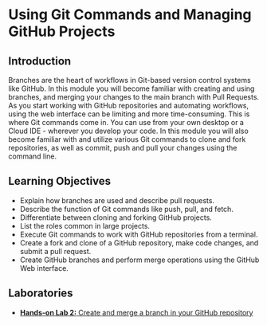 # Using Git Commands and Managing GitHub Projects
## Introduction
Branches are the heart of workflows in Git-based version control systems like GitHub. In this module you will become familiar with creating and using branches, and merging your changes to the main branch with Pull Requests. As you start working with GitHub repositories and automating workflows, using the web interface can be limiting and more time-consuming. This is where Git commands come in. You can use from your own desktop or a Cloud IDE - wherever you develop your code. In this module you will also become familiar with and utilize various Git commands to clone and fork repositories, as well as commit, push and pull your changes using the command line.

## Learning Objectives
* Explain how branches are used and describe pull requests.
* Describe the function of Git commands like push, pull, and fetch.
* Differentiate between cloning and forking GitHub projects.
* List the roles common in large projects.
* Execute Git commands to work with GitHub repositories from a terminal.
* Create a fork and clone of a GitHub repository, make code changes, and submit a pull request.
* Create GitHub branches and perform merge operations using the GitHub Web interface.

## Laboratories
* [**Hands-on Lab 2:** Create and merge a branch in your GitHub repository](./files/GitHub2_Branch_Merge.pdf)
